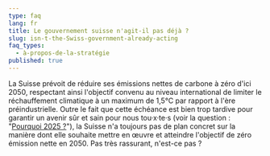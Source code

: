 ```yaml
---
type: faq
lang: fr
title: Le gouvernement suisse n'agit-il pas déjà ?
slug: isn-t-the-Swiss-government-already-acting
faq_types:
  - à-propos-de-la-stratégie
published: true
---
```

La Suisse prévoit de réduire ses émissions nettes de carbone à zéro d'ici 2050, respectant ainsi l'objectif convenu au niveau international de limiter le réchauffement climatique à un maximum de 1,5°C par rapport à l'ère préindustrielle. Outre le fait que cette échéance est bien trop tardive pour garantir un avenir sûr et sain pour nous tou·x·te·s (voir la question : "[Pourquoi 2025 ?](https://docs.google.com/document/d/1gWIBZ_2rVOyhQeSqAMEAzbDvUcx_TxKWkiJFfFOxwmU/edit#heading=h.9dlyiq3nl6t2)"), la Suisse n'a toujours pas de plan concret sur la manière dont elle souhaite mettre en œuvre et atteindre l'objectif de zéro émission nette en 2050. Pas très rassurant, n'est-ce pas ?
